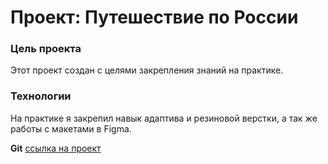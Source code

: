 # Проект: Путешествие по России

### Цель проекта
Этот проект создан с целями закрепления знаний на практике.

### Технологии
На практике я закрепил навык адаптива и резиновой верстки, а так же работы с макетами в Figma.

**Git**
[ссылка на проект](https://github.com/Destol94/russian-travel)
